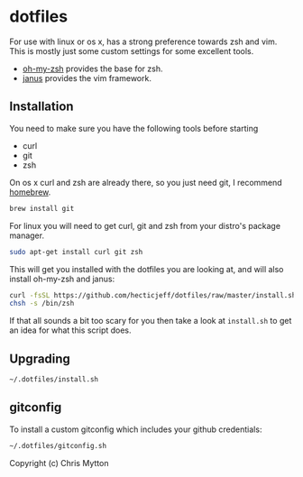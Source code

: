 dotfiles
========

For use with linux or os x, has a strong preference towards zsh and vim.
This is mostly just some custom settings for some excellent tools.

* [oh-my-zsh](https://github.com/robbyrussell/oh-my-zsh) provides the
  base for zsh.
* [janus](https://github.com/carlhuda/janus) provides the vim framework.

## Installation

You need to make sure you have the following tools before starting

* curl
* git
* zsh

On os x curl and zsh are already there, so you just need git, I
recommend [homebrew](https://github.com/mxcl/homebrew).

```bash
brew install git
```

For linux you will need to get curl, git and zsh from your distro's
package manager.

``` bash
sudo apt-get install curl git zsh
```

This will get you installed with the dotfiles you are looking at, and
will also install oh-my-zsh and janus:

``` bash
curl -fsSL https://github.com/hecticjeff/dotfiles/raw/master/install.sh | sh
chsh -s /bin/zsh
```

If that all sounds a bit too
scary for you then take a look at `install.sh` to get an idea for what
this script does.

## Upgrading

``` bash
~/.dotfiles/install.sh
```

## gitconfig

To install a custom gitconfig which includes your github credentials:

``` bash
~/.dotfiles/gitconfig.sh
```

Copyright (c) Chris Mytton
